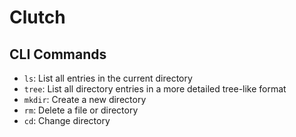 # Clutch

## CLI Commands
- `ls`: List all entries in the current directory
- `tree`: List all directory entries in a more detailed tree-like format
- `mkdir`: Create a new directory
- `rm`: Delete a file or directory
- `cd`: Change directory
